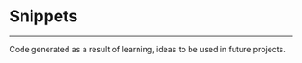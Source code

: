# Snippets
-------------------------
Code generated as a result of learning, ideas to be used in future projects.
